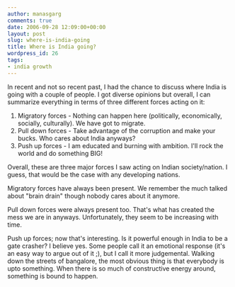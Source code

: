 ```yaml
---
author: manasgarg
comments: true
date: 2006-09-28 12:09:00+00:00
layout: post
slug: where-is-india-going
title: Where is India going?
wordpress_id: 26
tags:
- india growth
---
```


In recent and not so recent past, I had the chance to discuss where India is going with a couple of people. I got diverse opinions but overall, I can summarize everything in terms of three different forces acting on it:

1. Migratory forces - Nothing can happen here (politically, economically, socially, culturally). We have got to migrate.
2. Pull down forces - Take advantage of the corruption and make your bucks. Who cares about India anyways?
3. Push up forces - I am educated and burning with ambition. I'll rock the world and do something BIG!

Overall, these are three major forces I saw acting on Indian society/nation. I guess, that would be the case with any developing nations.

Migratory forces have always been present. We remember the much talked about "brain drain" though nobody cares about it anymore.

Pull down forces were always present too. That's what has created the mess we are in anyways. Unfortunately, they seem to be increasing with time.

Push up forces; now that's interesting. Is it powerful enough in India to be a gate crasher? I believe yes. Some people call it an emotional response (it's an easy way to argue out of it ;), but I call it more judgemental. Walking down the streets of bangalore, the most obvious thing is that everybody is upto something. When there is so much of constructive energy around, something is bound to happen.

